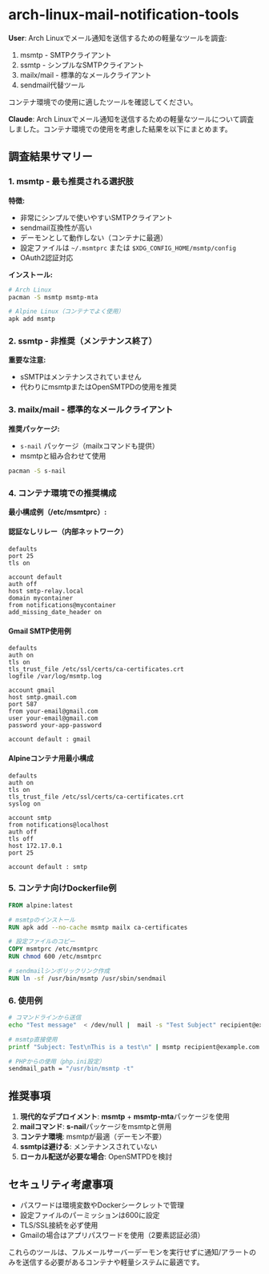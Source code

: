 # arch-linux-mail-notification-tools

**User**:
Arch Linuxでメール通知を送信するための軽量なツールを調査:
1. msmtp - SMTPクライアント
2. ssmtp - シンプルなSMTPクライアント
3. mailx/mail - 標準的なメールクライアント
4. sendmail代替ツール

コンテナ環境での使用に適したツールを確認してください。

**Claude**:
Arch Linuxでメール通知を送信するための軽量なツールについて調査しました。コンテナ環境での使用を考慮した結果を以下にまとめます。

## 調査結果サマリー

### 1. **msmtp - 最も推奨される選択肢**

**特徴:**
- 非常にシンプルで使いやすいSMTPクライアント
- sendmail互換性が高い
- デーモンとして動作しない（コンテナに最適）
- 設定ファイルは `~/.msmtprc` または `$XDG_CONFIG_HOME/msmtp/config`
- OAuth2認証対応

**インストール:**
```bash
# Arch Linux
pacman -S msmtp msmtp-mta

# Alpine Linux（コンテナでよく使用）
apk add msmtp
```

### 2. **ssmtp - 非推奨（メンテナンス終了）**

**重要な注意:**
- sSMTPはメンテナンスされていません
- 代わりにmsmtpまたはOpenSMTPDの使用を推奨

### 3. **mailx/mail - 標準的なメールクライアント**

**推奨パッケージ:**
- `s-nail` パッケージ（mailxコマンドも提供）
- msmtpと組み合わせて使用

```bash
pacman -S s-nail
```

### 4. **コンテナ環境での推奨構成**

**最小構成例（/etc/msmtprc）:**

#### 認証なしリレー（内部ネットワーク）
```
defaults
port 25
tls on

account default
auth off
host smtp-relay.local
domain mycontainer
from notifications@mycontainer
add_missing_date_header on
```

#### Gmail SMTP使用例
```
defaults
auth on
tls on
tls_trust_file /etc/ssl/certs/ca-certificates.crt
logfile /var/log/msmtp.log

account gmail
host smtp.gmail.com
port 587
from your-email@gmail.com
user your-email@gmail.com
password your-app-password

account default : gmail
```

#### Alpineコンテナ用最小構成
```
defaults
auth on
tls on
tls_trust_file /etc/ssl/certs/ca-certificates.crt
syslog on

account smtp
from notifications@localhost
auth off
tls off
host 172.17.0.1
port 25

account default : smtp
```

### 5. **コンテナ向けDockerfile例**

```dockerfile
FROM alpine:latest

# msmtpのインストール
RUN apk add --no-cache msmtp mailx ca-certificates

# 設定ファイルのコピー
COPY msmtprc /etc/msmtprc
RUN chmod 600 /etc/msmtprc

# sendmailシンボリックリンク作成
RUN ln -sf /usr/bin/msmtp /usr/sbin/sendmail
```

### 6. **使用例**

```bash
# コマンドラインから送信
echo "Test message"  < /dev/null |  mail -s "Test Subject" recipient@example.com

# msmtp直接使用
printf "Subject: Test\nThis is a test\n" | msmtp recipient@example.com

# PHPからの使用（php.ini設定）
sendmail_path = "/usr/bin/msmtp -t"
```

## 推奨事項

1. **現代的なデプロイメント**: **msmtp** + **msmtp-mta**パッケージを使用
2. **mailコマンド**: **s-nail**パッケージをmsmtpと併用
3. **コンテナ環境**: msmtpが最適（デーモン不要）
4. **ssmtpは避ける**: メンテナンスされていない
5. **ローカル配送が必要な場合**: OpenSMTPDを検討

## セキュリティ考慮事項

- パスワードは環境変数やDockerシークレットで管理
- 設定ファイルのパーミッションは600に設定
- TLS/SSL接続を必ず使用
- Gmailの場合はアプリパスワードを使用（2要素認証必須）

これらのツールは、フルメールサーバーデーモンを実行せずに通知/アラートのみを送信する必要があるコンテナや軽量システムに最適です。

